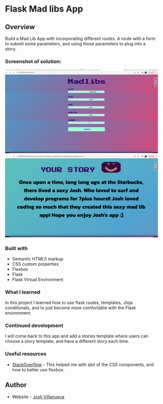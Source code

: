 # Flask Mad libs App


## Overview

Build a Mad Lib App with incorporating different routes. A route with a form to submit some parameters, and using those parameters to plug into a story.

### Screenshot of solution:
![](./solution_images/ss2.png)
![](./solution_images/ss.png)



### Built with

- Semantic HTML5 markup
- CSS custom properties
- Flexbox
- Flask
- Flask Virtual Environment

### What I learned

In this project I learned how to use flask routes, templates, Jinja conditionals, and to just become more comfortable with the Flask environment.

### Continued development

I will come back to this app and add a stories template where users can choose a story template, and have a different story each time. 

### Useful resources

- [StackOverflow](https://www.stackoverflow.com) - This helped me with alot of the CSS components, and how to better use flexbox.


## Author

- Website - [Josh Villanueva](https://www.linkedin.com/in/patrick-villanueva-850037a9/)

